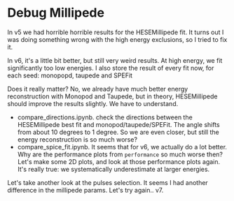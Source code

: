 # Debug Millipede

In v5 we had horrible horrible results for the HESEMillipede fit. It turns out I was doing something wrong with the high energy exclusions, so I tried to fix it.

In v6, it's a little bit better, but still very weird results. At high energy, we fit significantly too low energies. I also store the result of every fit now, for each seed: monopopd, taupede and SPEFit

Does it really matter? No, we already have much better energy reconstruction with Monopod and Taupede, but in theory, HESEMillipede should improve the results slightly. We have to understand. 

- compare_directions.ipynb. check the directions between the HESEMillipede best fit and monopod/taupede/SPEFit. The angle shifts from about 10 degrees to 1 degree. So we are even closer, but still the energy reconstruction is so much worse?
- compare_spice_fit.ipynb. It seems that for v6, we actually do a lot better. Why are the performance plots from `performance` so much worse then? Let's make some 2D plots, and look at those performance plots again. It's really true: we systematically underestimate at larger energies.

Let's take another look at the pulses selection. It seems I had another difference in the millipede params. Let's try again.. v7.